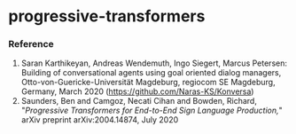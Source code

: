 # progressive-transformers


### Reference
1) Saran Karthikeyan, Andreas Wendemuth, Ingo Siegert, Marcus Petersen: Building of conversational agents using goal oriented dialog managers, Otto-von-Guericke-Universität Magdeburg, regiocom SE Magdeburg, Germany, March 2020 (https://github.com/Naras-KS/Konversa)
2) Saunders, Ben and Camgoz, Necati Cihan and Bowden, Richard, "_Progressive Transformers for End-to-End Sign Language Production,_" arXiv preprint arXiv:2004.14874, July 2020
